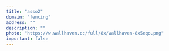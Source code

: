```yaml
---
title: "asso2"
domain: "fencing"
address: ""
description: ""
photo: "https://w.wallhaven.cc/full/8x/wallhaven-8x5eqo.png"
important: false
---
```

